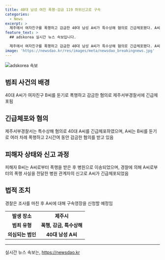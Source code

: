 ```yaml
---
title: 40대 남성 여친 폭행·감금 119 허위신고로 구속
categories:
  - News
excerpt: >
  제주에서 여자친구를 폭행하고 감금한 40대 남성 A씨가 특수상해 혐의로 긴급체포됐다. A씨는 자신의 거주지에서 여자친구 B씨를 둔기로 폭행한 뒤 2시간 동안 감금한 혐의를 받고 있다. B씨는 병원에 이송된 후 피해 사실을 전해들인 병원 관계자가 신고해 경찰이 A씨를 긴급체포했다. A씨에 대한 구속영장 신청이 예정돼 있다. 
feature_text: >
  ## adskorea 실시간 뉴스 속보입니다.

  제주에서 여자친구를 폭행하고 감금한 40대 남성 A씨가 특수상해 혐의로 긴급체포됐다. A씨는 자신의 거주지에서 여자친구 B씨를 둔기로 폭행한 뒤 2시간 동안 감금한 혐의를 받고 있다. B씨는 병원에 이송된 후 피해 사실을 전해들인 병원 관계자가 신고해 경찰이 A씨를 긴급체포했다. A씨에 대한 구속영장 신청이 예정돼 있다. 
image: 'https://newsdao.kr/res/images/meta/newsdao_breakingnews.jpg'
---
```


<p><img src="https://newsdao.kr/res/images/meta/newsdao_breakingnews.jpg" alt="adskorea 속보" /></p>

<h2 data-ke-size="size26">범죄 사건의 배경</h2>

<p data-ke-size="size16">40대 A씨가 여자친구 B씨를 둔기로 폭행하고 감금한 혐의로 제주서부경찰서에 긴급체포됨</p>

<h2 data-ke-size="size26">긴급체포와 혐의</h2>

<p data-ke-size="size16">제주서부경찰서는 특수상해 혐의로 40대 A씨를 긴급체포하였으며, A씨는 B씨를 둔기로 여러 차례 폭행하고 2시간여 동안 감금한 혐의를 받고 있음</p>

<h2 data-ke-size="size26">피해자 상태와 신고 과정</h2>

<p data-ke-size="size16">피해자 B씨는 A씨로부터 폭행을 받은 후 병원으로 이송되었으며, 경찰에 의해 A씨로부터의 폭행 사실을 전달한 병원 관계자의 신고로 A씨가 긴급체포되었음</p>

<h2 data-ke-size="size26">법적 조치</h2>

<p data-ke-size="size16">경찰은 조사를 마친 후 A씨에 대해 구속영장을 신청할 예정임</p>

<table>
    <tbody>
        <tr>
            <td style="text-align: center; height: 17px;"><b>발생 장소</b></td>
            <td style="text-align: center; height: 17px;"><b>제주시</b></td>
        </tr>
        <tr>
            <td style="text-align: center; height: 22px;"><b>범죄 유형</b></td>
            <td style="text-align: center; height: 22px;"><b>폭행, 감금, 특수상해</b></td>
        </tr>
        <tr>
            <td style="text-align: center; height: 22px;"><b>의심되는 범인</b></td>
            <td style="text-align: center; height: 22px;"><b>40대 남성 A씨</b></td>
        </tr>
    </tbody>
</table>

<p><hr></p>
실시간 뉴스 속보는, <a href="https://newsdao.kr" rel="dofollow">https://newsdao.kr</a>


